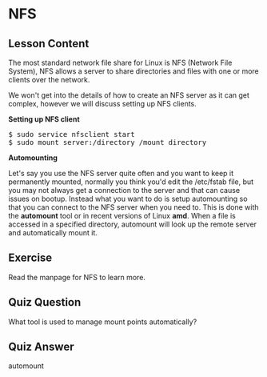 # NFS

## Lesson Content

The most standard network file share for Linux is NFS (Network File System), NFS allows a server to share directories and files with one or more clients over the network.

We won't get into the details of how to create an NFS server as it can get complex, however we will discuss setting up NFS clients.

<b>Setting up NFS client</b>

<pre>$ sudo service nfsclient start
$ sudo mount server:/directory /mount_directory</pre>

<b>Automounting</b>

Let's say you use the NFS server quite often and you want to keep it permanently mounted, normally you think you'd edit the /etc/fstab file, but you may not always get a connection to the server and that can cause issues on bootup. Instead what you want to do is setup automounting so that you can connect to the NFS server when you need to. This is done with the <b>automount</b> tool or in recent versions of Linux <b>amd</b>. When a file is accessed in a specified directory, automount will look up the remote server and automatically mount it.

## Exercise

Read the manpage for NFS to learn more.

## Quiz Question

What tool is used to manage mount points automatically?

## Quiz Answer

automount
